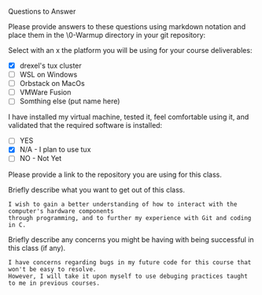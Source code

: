 Questions to Answer

Please provide answers to these questions using markdown notation and place them in the \0-Warmup directory in your git repository:

Select with an x the platform you will be using for your course deliverables:
- [x] drexel's tux cluster
- [ ] WSL on Windows
- [ ] Orbstack on MacOs
- [ ] VMWare Fusion
- [ ] Somthing else (put name here)

I have installed my virtual machine, tested it, feel comfortable using it, and validated that the required software is installed:
- [ ] YES
- [x] N/A - I plan to use tux
- [ ] NO - Not Yet
      
Please provide a link to the repository you are using for this class.
    
    
Briefly describe what you want to get out of this class.
  
    I wish to gain a better understanding of how to interact with the computer's hardware components 
    through programming, and to further my experience with Git and coding in C.

Briefly describe any concerns you might be having with being successful in this class (if any).

    I have concerns regarding bugs in my future code for this course that won't be easy to resolve.
    However, I will take it upon myself to use debuging practices taught to me in previous courses.
